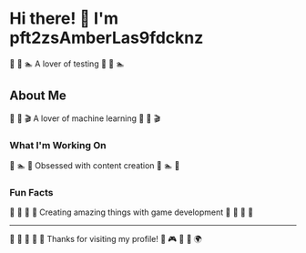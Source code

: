 # Hi there! 👋 I'm pft2zsAmberLas9fdcknz

🚣 🎣 🏊 A lover of testing 🚣 🎣 🏊

## About Me
🏑 🎱 🎬 A lover of machine learning 🏑 🎱 🎬

### What I'm Working On
🏒 🏊 🌟 Obsessed with content creation 🏒 🏊 🌟

### Fun Facts
🎨 🏓 🥊 🎯 Creating amazing things with game development 🎨 🏓 🥊 🎯

---
🌈 🚴 🚣 🎳 🏑 Thanks for visiting my profile! 🎳 🎮 🌈 🎱 🌍
